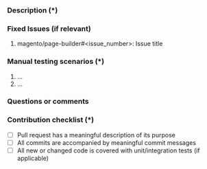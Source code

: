 <!---
    Thanks for choosing to contribute!
    To help us process this pull request we recommend that you add the following information:
     - Summary of the pull request,
     - Issue(s) related to the changes made,
     - Manual testing scenarios
    Fields marked with (*) are required. Please don't remove the template.
-->

<!--- Please provide a general summary of the Pull Request in the Title above -->

### Description (*)
<!---
    Please provide a description of the changes proposed in the pull request.
    Letting us know what has changed and why it needed changing will help us validate this pull request.
-->

### Fixed Issues (if relevant)
<!---
    If relevant, please provide a list of fixed issues in the format magento/page-builder#<issue_number>.
    There could be 1 or more issues linked here and it will help us find some more information about the reasoning behind this change.
-->
1. magento/page-builder#<issue_number>: Issue title

### Manual testing scenarios (*)
<!---
    Please provide a set of unambiguous steps to test the proposed code change.
    Giving us manual testing scenarios will help with the processing and validation process.
-->
1. ...
2. ...

### Questions or comments
<!---
	If relevant, here you can ask questions or provide comments on your pull request for the reviewer
	For example if you need assistance with writing tests or would like some feedback on one of your development ideas
-->

### Contribution checklist (*)
 - [ ] Pull request has a meaningful description of its purpose
 - [ ] All commits are accompanied by meaningful commit messages
 - [ ] All new or changed code is covered with unit/integration tests (if applicable)